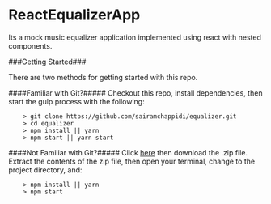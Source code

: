 # ReactEqualizerApp

Its a mock music equalizer application implemented using react with nested components.

###Getting Started###

There are two methods for getting started with this repo.

####Familiar with Git?#####
Checkout this repo, install dependencies, then start the gulp process with the following:

```
	> git clone https://github.com/sairamchappidi/equalizer.git
	> cd equalizer
	> npm install || yarn
	> npm start || yarn start
```

####Not Familiar with Git?#####
Click [here](https://github.com/sairamchappidi/equalizer/archive/master.zip) then download the .zip file.  Extract the contents of the zip file, then open your terminal, change to the project directory, and:

```
	> npm install || yarn 
	> npm start
```
